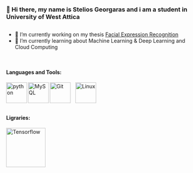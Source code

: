 ### 👋 Hi there, my name is Stelios Georgaras and i am a student in University of West Attica

## 

- 🔭 I’m currently working on my thesis [Facial Expression Recognition](https://github.com/steliosgrs/Facial-Expression-Recognition)
- 🌱 I’m currently learning about Machine Learning & Deep Learning and Cloud Computing

<br>

#### Languages and Tools:
<img align="left" alt="python" width="56px" src="https://cdn.jsdelivr.net/gh/devicons/devicon/icons/python/python-original.svg" /> 
<img align="left" alt="MySQL" width="56px" src="https://cdn.jsdelivr.net/gh/devicons/devicon/icons/mysql/mysql-original-wordmark.svg" />

<img align="left" alt="Git" width="56px" src="https://cdn.jsdelivr.net/gh/devicons/devicon/icons/git/git-original.svg" style="padding-right:10px;" />

<img align="left" alt="Linux" width="56px" src="https://cdn.jsdelivr.net/gh/devicons/devicon/icons/linux/linux-plain.svg" />

<br><br><br><br>

#### Ligraries:
<img alt="Tensorflow" width="106px" src="https://cdn.jsdelivr.net/gh/devicons/devicon/icons/tensorflow/tensorflow-original-wordmark.svg" />

<!-- <img align="left" alt="Numpy" width="106px" src="https://cdn.jsdelivr.net/gh/devicons/devicon/icons/numpy/numpy-original-wordmark.svg" /> -->